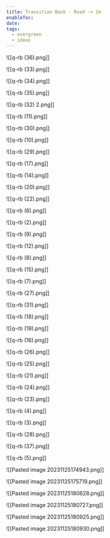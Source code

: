 ```yaml
---
title: Transition Bank - Road -> 2m
enableToc: 
date: 
tags:
  - evergreen
  - ideas
---
```

![[q-rb (36).png]]

![[q-rb (33).png]]

![[q-rb (34).png]]

![[q-rb (35).png]]

![[q-rb (32) 2.png]]

![[q-rb (11).png]]

![[q-rb (30).png]]

![[q-rb (10).png]]

![[q-rb (29).png]]

![[q-rb (17).png]]

![[q-rb (14).png]]

![[q-rb (20).png]]

![[q-rb (22).png]]

![[q-rb (6).png]]

![[q-rb (2).png]]

![[q-rb (9).png]]

![[q-rb (12).png]]

![[q-rb (8).png]]

![[q-rb (15).png]]

![[q-rb (7).png]]

![[q-rb (27).png]]

![[q-rb (31).png]]

![[q-rb (18).png]]

![[q-rb (19).png]]

![[q-rb (16).png]]

![[q-rb (26).png]]

![[q-rb (25).png]]

![[q-rb (21).png]]

![[q-rb (24).png]]

![[q-rb (23).png]]

![[q-rb (4).png]]

![[q-rb (3).png]]

![[q-rb (28).png]]

![[q-rb (37).png]]

![[q-rb (5).png]]

![[Pasted image 20231125174943.png]]

![[Pasted image 20231125175719.png]]

![[Pasted image 20231125180628.png]]

![[Pasted image 20231125180727.png]]

![[Pasted image 20231125180925.png]]

![[Pasted image 20231125180930.png]]